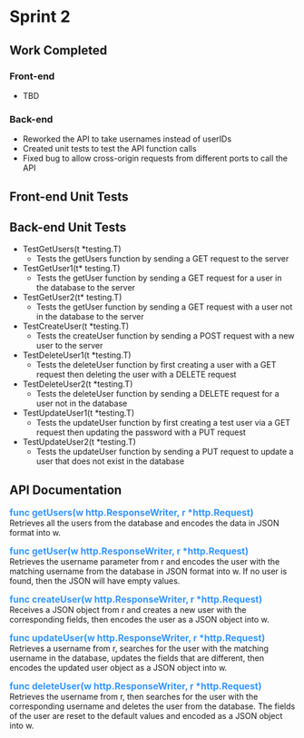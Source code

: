 # Sprint 2

## **Work Completed**

### Front-end

- TBD

### Back-end

- Reworked the API to take usernames instead of userIDs
- Created unit tests to test the API function calls
- Fixed bug to allow cross-origin requests from different ports to call the API

## **Front-end Unit Tests**

## **Back-end Unit Tests**

- TestGetUsers(t *testing.T)
  - Tests the getUsers function by sending a GET request to the server
- TestGetUser1(t* testing.T)
  - Tests the getUser function by sending a GET request for a user in the database to the server
- TestGetUser2(t* testing.T)
  - Tests the getUser function by sending a GET request with a user not in the database to the server
- TestCreateUser(t *testing.T)
  - Tests the createUser function by sending a POST request with a new user to the server
- TestDeleteUser1(t *testing.T) 
  - Tests the deleteUser function by first creating a user with a GET request then deleting the user with a DELETE request
- TestDeleteUser2(t *testing.T)
  - Tests the deleteUser function by sending a DELETE request for a user not in the database
- TestUpdateUser1(t *testing.T)
  - Tests the updateUser function by first creating a test user via a GET request then updating the password with a PUT request
- TestUpdateUser2(t *testing.T)
  - Tests the updateUser function by sending a PUT request to update a user that does not exist in the database
    
## **API Documentation**

<span style="color:#3396FF"><font size=3.5><strong>
func getUsers(w http.ResponseWriter, r *http.Request)</br></font></strong></span>
Retrieves all the users from the database and encodes the data in JSON format into w.

<span style="color:#3396FF"><font size=3.5><strong>func getUser(w http.ResponseWriter, r *http.Request)</br></font></strong></span>
Retrieves the username parameter from r and encodes the user with the matching username from the database in JSON format into w. If no user is found, then the JSON will have empty values.

<span style="color:#3396FF"><font size=3.5><strong>
func createUser(w http.ResponseWriter, r *http.Request)
</br></font></strong></span>
Receives a JSON object from r and creates a new user with the corresponding fields, then encodes the user as a JSON object into w.

<span style="color:#3396FF"><font size=3.5><strong>
func updateUser(w http.ResponseWriter, r *http.Request)
</br></font></strong></span>
Retrieves a username from r, searches for the user with the matching username in the database, updates the fields that are different, then encodes the updated user object as a JSON object into w.

<span style="color:#3396FF"><font size=3.5><strong>
func deleteUser(w http.ResponseWriter, r *http.Request)
</br></font></strong></span>
Retrieves the username from r, then searches for the user with the corresponding username and deletes the user from the database. The fields of the user are reset to the default values and encoded as a JSON object into w.
